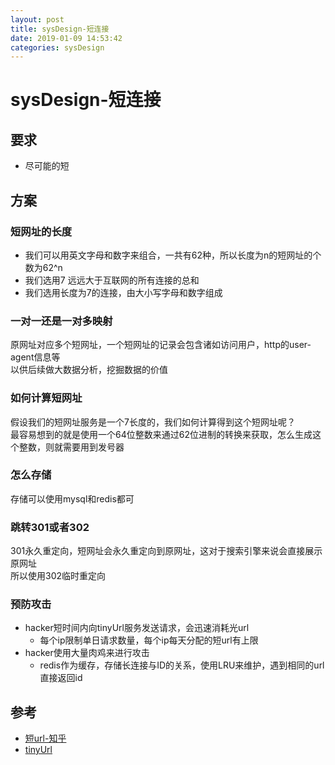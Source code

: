 ```yaml
--- 
layout: post 
title: sysDesign-短连接 
date: 2019-01-09 14:53:42 
categories: sysDesign 
---
```

# sysDesign-短连接
## 要求
* 尽可能的短

## 方案
### 短网址的长度
* 我们可以用英文字母和数字来组合，一共有62种，所以长度为n的短网址的个数为62^n
* 我们选用7 远远大于互联网的所有连接的总和
* 我们选用长度为7的连接，由大小写字母和数字组成

### 一对一还是一对多映射
原网址对应多个短网址，一个短网址的记录会包含诸如访问用户，http的user-agent信息等   
以供后续做大数据分析，挖掘数据的价值

### 如何计算短网址
假设我们的短网址服务是一个7长度的，我们如何计算得到这个短网址呢？  
最容易想到的就是使用一个64位整数来通过62位进制的转换来获取，怎么生成这个整数，则就需要用到发号器

### 怎么存储
存储可以使用mysql和redis都可

### 跳转301或者302
301永久重定向，短网址会永久重定向到原网址，这对于搜索引擎来说会直接展示原网址  
所以使用302临时重定向

### 预防攻击
* hacker短时间内向tinyUrl服务发送请求，会迅速消耗光url  
    * 每个ip限制单日请求数量，每个ip每天分配的短url有上限
* hacker使用大量肉鸡来进行攻击
    * redis作为缓存，存储长连接与ID的关系，使用LRU来维护，遇到相同的url直接返回id

## 参考
* [短url-知乎](https://www.zhihu.com/question/29270034)
* [tinyUrl](https://soulmachine.gitbooks.io/system-design/content/cn/tinyurl.html)
